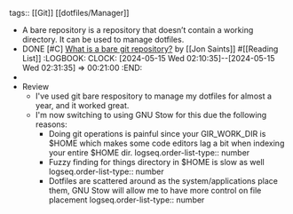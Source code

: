 tags:: [[Git]] [[dotfiles/Manager]]

- A bare repository is a repository that doesn’t contain a working directory. It can be used to manage dotfiles.
- DONE [#C] [What is a bare git repository?](https://www.saintsjd.com/2011/01/what-is-a-bare-git-repository/) by [[Jon Saints]] #[[Reading List]]
  :LOGBOOK:
  CLOCK: [2024-05-15 Wed 02:10:35]--[2024-05-15 Wed 02:31:35] =>  00:21:00
  :END:
-
- Review
	- I've used git bare respository to manage my dotfiles for almost a year, and it worked great.
	- I'm now switching to using GNU Stow for this due the following reasons:
		- Doing git operations is painful since your GIR_WORK_DIR is $HOME which makes some code editors lag a bit when indexing your entire $HOME dir.
		  logseq.order-list-type:: number
		- Fuzzy finding for things directory in $HOME is slow as well
		  logseq.order-list-type:: number
		- Dotfiles are scattered around as the system/applications place them, GNU Stow will allow me to have more control on file placement
		  logseq.order-list-type:: number